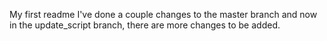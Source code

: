 My first readme
I've done a couple changes to the master branch and now in the update_script branch, there are more changes to be added.
